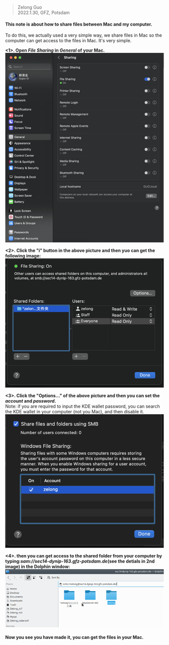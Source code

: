 > Zelong Guo  
2022.1.30, GFZ, Potsdam

#### This note is about how to share files between Mac and my computer.

To do this, we actually used a very simple way, we share files in Mac so the computer can get access to the files in Mac. It's very simple.  

**<1>. Open *File Sharing* in *General* of your Mac.**  
![img1](./img/1.png)  

**<2>. Click the "i" button in the above picture and then yuo can get the following image:**  
![img2](./img/2.png)  

**<3>. Click the "Options..." of the above picture and then you can set the *account* and *password*.**  
Note: if you are required to input the KDE wallet password, you can search the KDE wallet in your computer (not you Mac), and then disable it.
![imf](./img/3.png)

**<4>. then you can get access to the shared folder from your computer by typing:*sam://sec14-dynip-163.gfz-potsdam.de*(see the detials in 2nd image) in the Dolphin window:**  
![img4](./img/4.png)  

#### Now you see you have made it, you can get the files in your Mac.  
